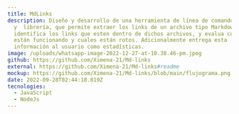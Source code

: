 ```yaml
---
title: MdLinks
description: Diseño y desarrollo de una herramienta de línea de comando(CLI)
  y  librería, que permite extraer los links de un archivo tipo Markdown(md),
  identifica los links que esten dentro de dichos archivos, y evalua cuales
  están funcionando y cuales están rotos. Adicionalmente entrega esta
  información al usuario como estadísticas.
image: /uploads/whatsapp-image-2022-12-27-at-10.38.46-pm.jpeg
github: https://github.com/Ximena-21/Md-links
external: https://github.com/Ximena-21/Md-links#readme
mockup: https://github.com/Ximena-21/Md-links/blob/main/flujograma.png
date: 2022-09-28T02:44:18.819Z
tecnologies:
  - JavaScript
  - NodeJs
---
```


